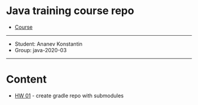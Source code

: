 # Java training course repo
* [Course](https://otus.ru/lessons/razrabotchik-java/?int_source=courses_catalog&int_term=programming)
---
* Student: Ananev Konstantin
* Group: java-2020-03

---
# Content
* [HW 01](./hw01-gradle) - create gradle repo with submodules

